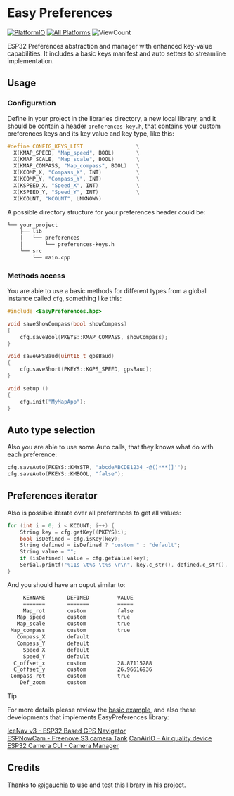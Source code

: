 # Easy Preferences

[![PlatformIO](https://github.com/hpsaturn/easy-preferences/workflows/PlatformIO/badge.svg)](https://github.com/hpsaturn/easy-preferences/actions/) [![All Platforms](https://github.com/hpsaturn/easy-preferences/workflows/Scheduled/badge.svg)](https://github.com/hpsaturn/easy-preferences/actions/) ![ViewCount](https://views.whatilearened.today/views/github/hpsaturn/easy-preferences.svg)  

ESP32 Preferences abstraction and manager with enhanced key-value capabilities. It includes a basic keys manifest and auto setters to streamline implementation.

## Usage

### Configuration

Define in your project in the libraries directory, a new local library, and it  should be contain a header `preferences-key.h`, that contains your custom preferences keys and its key value and key type, like this:

```cpp
#define CONFIG_KEYS_LIST                 \
  X(KMAP_SPEED, "Map_speed", BOOL)       \
  X(KMAP_SCALE, "Map_scale", BOOL)       \
  X(KMAP_COMPASS, "Map_compass", BOOL)   \
  X(KCOMP_X, "Compass_X", INT)           \
  X(KCOMP_Y, "Compass_Y", INT)           \
  X(KSPEED_X, "Speed_X", INT)            \
  X(KSPEED_Y, "Speed_Y", INT)            \
  X(KCOUNT, "KCOUNT", UNKNOWN)
```

A possible directory structure for your preferences header could be:

```bash
└── your_project
    ├── lib
    │   └── preferences
    │       └── preferences-keys.h
    └── src
        └── main.cpp
```

### Methods access

You are able to use a basic methods for different types from a global instance called `cfg`, something like this:

```cpp
#include <EasyPreferences.hpp>

void saveShowCompass(bool showCompass)
{
    cfg.saveBool(PKEYS::KMAP_COMPASS, showCompass);
}

void saveGPSBaud(uint16_t gpsBaud)
{
    cfg.saveShort(PKEYS::KGPS_SPEED, gpsBaud);
}

void setup ()
{
    cfg.init("MyMapApp");
}
```

## Auto type selection

Also you are able to use some Auto calls, that they knows what do with each preference:

```cpp
cfg.saveAuto(PKEYS::KMYSTR, "abcdeABCDE1234_-@()***[]'");
cfg.saveAuto(PKEYS::KMBOOL, "false");
```

## Preferences iterator

Also is possible iterate over all preferences to get all values:

```cpp
for (int i = 0; i < KCOUNT; i++) {
    String key = cfg.getKey((PKEYS)i);
    bool isDefined = cfg.isKey(key);
    String defined = isDefined ? "custom " : "default";
    String value = "";
    if (isDefined) value = cfg.getValue(key);
    Serial.printf("%11s \t%s \t%s \r\n", key.c_str(), defined.c_str(), value.c_str());
}
```

And you should have an ouput similar to:

```bash
     KEYNAME       DEFINED         VALUE
     =======       =======         =====
     Map_rot       custom          false
   Map_speed       custom          true
   Map_scale       custom          true
 Map_compass       custom          true
   Compass_X       default 
   Compass_Y       default 
     Speed_X       default 
     Speed_Y       default 
  C_offset_x       custom          28.87115288
  C_offset_y       custom          26.96616936
 Compass_rot       custom          true
    Def_zoom       custom  
```

>[!TIP]
>For more details please review the [basic example](https://github.com/hpsaturn/easy-preferences/tree/master/examples/basic), and also these developments that implements EasyPreferences library:

[IceNav v3 - ESP32 Based GPS Navigator](https://github.com/jgauchia/IceNav-v3)  
[ESPNowCam - Freenove S3 camera Tank](https://github.com/hpsaturn/ESPNowCam/tree/master/examples/freenove-tank)
[CanAirIO - Air quality device](https://github.com/kike-canaries/canairio_firmware?tab=readme-ov-file#readme)  
[ESP32 Camera CLI - Camera Manager](https://github.com/hpsaturn/esp32-camera-cli?tab=readme-ov-file#readme)  

## Credits

Thanks to [@jgauchia](https://github.com/jgauchia) to use and test this library in his project.
